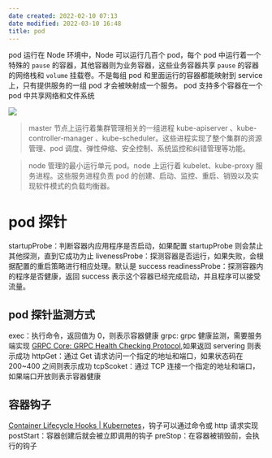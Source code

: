 ```yaml
---
date created: 2022-02-10 07:13
date modified: 2022-03-10 16:48
title: pod
---
```


pod 运行在 Node 环境中，Node 可以运行几百个 pod，每个 pod 中运行着一个特殊的 `pause` 的容器，其他容器则为业务容器，这些业务容器共享 `pause` 的容器的网络栈和 `volume` 挂载卷。不是每组 pod 和里面运行的容器都能映射到 service 上，只有提供服务的一组 pod 才会被映射成一个服务。
pod 支持多个容器在一个 pod 中共享网络和文件系统

![](https://mxy-imgs.oss-cn-hangzhou.aliyuncs.com/imgs/20210612171005.png)

> master 节点上运行着集群管理相关的一组进程 kube-apiserver 、kube-controller-manager 、kube-scheduler。这些进程实现了整个集群的资源管理、pod 调度、弹性伸缩、安全控制、系统监控和纠错管理等功能。

> node 管理的最小运行单元 pod。node 上运行着 kubelet、kube-proxy 服务进程。这些服务进程负责 pod 的创建、启动、监控、重启、销毁以及实现软件模式的负载均衡器。

# pod 探针
startupProbe：判断容器内应用程序是否启动，如果配置 startupProbe 则会禁止其他探测，直到它成功为止
livenessProbe：探测容器是否运行，如果失败，会根据配置的重启策略进行相应处理。默认是 success
readinessProbe：探测容器内的程序是否健康，返回 success 表示这个容器已经完成启动，并且程序可以接受流量。

## pod 探针监测方式
exec：执行命令，返回值为 0，则表示容器健康
grpc: grpc 健康监测，需要服务端实现 [GRPC Core: GRPC Health Checking Protocol](https://grpc.github.io/grpc/core/md_doc_health-checking.html),如果返回 servering 则表示成功
httpGet：通过 Get 请求访问一个指定的地址和端口，如果状态码在 200~400 之间则表示成功
tcpScoket：通过 TCP 连接一个指定的地址和端口，如果端口开放则表示容器健康

## 容器钩子
[Container Lifecycle Hooks | Kubernetes](https://kubernetes.io/docs/concepts/containers/container-lifecycle-hooks/#container-hooks)，钩子可以通过命令或 http 请求实现
postStart：容器创建后就会被立即调用的钩子
preStop：在容器被销毁前，会执行的钩子

